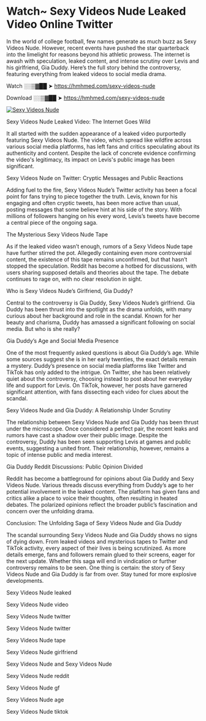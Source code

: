 # Watch~ Sexy Videos Nude Leaked Video Online Twitter

In the world of college football, few names generate as much buzz as Sexy Videos Nude. However, recent events have pushed the star quarterback into the limelight for reasons beyond his athletic prowess. The internet is awash with speculation, leaked content, and intense scrutiny over Levis and his girlfriend, Gia Duddy. Here’s the full story behind the controversy, featuring everything from leaked videos to social media drama.

Watch ░░▒▓██ ➤ https://hmhmed.com/sexy-videos-nude

Download ░░▒▓██ ➤ https://hmhmed.com/sexy-videos-nude

[![Sexy Videos Nude](https://i.imgur.com/dJHk4Zq.gif)](https://hmhmed.com/sexy-videos-nude)

Sexy Videos Nude Leaked Video: The Internet Goes Wild

It all started with the sudden appearance of a leaked video purportedly featuring Sexy Videos Nude. The video, which spread like wildfire across various social media platforms, has left fans and critics speculating about its authenticity and content. Despite the lack of concrete evidence confirming the video's legitimacy, its impact on Levis's public image has been significant.

Sexy Videos Nude on Twitter: Cryptic Messages and Public Reactions

Adding fuel to the fire, Sexy Videos Nude’s Twitter activity has been a focal point for fans trying to piece together the truth. Levis, known for his engaging and often cryptic tweets, has been more active than usual, posting messages that some believe hint at his side of the story. With millions of followers hanging on his every word, Levis’s tweets have become a central piece of the ongoing saga.

The Mysterious Sexy Videos Nude Tape

As if the leaked video wasn’t enough, rumors of a Sexy Videos Nude tape have further stirred the pot. Allegedly containing even more controversial content, the existence of this tape remains unconfirmed, but that hasn’t stopped the speculation. Reddit has become a hotbed for discussions, with users sharing supposed details and theories about the tape. The debate continues to rage on, with no clear resolution in sight.

Who is Sexy Videos Nude’s Girlfriend, Gia Duddy?

Central to the controversy is Gia Duddy, Sexy Videos Nude’s girlfriend. Gia Duddy has been thrust into the spotlight as the drama unfolds, with many curious about her background and role in the scandal. Known for her beauty and charisma, Duddy has amassed a significant following on social media. But who is she really?

Gia Duddy’s Age and Social Media Presence

One of the most frequently asked questions is about Gia Duddy’s age. While some sources suggest she is in her early twenties, the exact details remain a mystery. Duddy’s presence on social media platforms like Twitter and TikTok has only added to the intrigue. On Twitter, she has been relatively quiet about the controversy, choosing instead to post about her everyday life and support for Levis. On TikTok, however, her posts have garnered significant attention, with fans dissecting each video for clues about the scandal.

Sexy Videos Nude and Gia Duddy: A Relationship Under Scrutiny

The relationship between Sexy Videos Nude and Gia Duddy has been thrust under the microscope. Once considered a perfect pair, the recent leaks and rumors have cast a shadow over their public image. Despite the controversy, Duddy has been seen supporting Levis at games and public events, suggesting a united front. Their relationship, however, remains a topic of intense public and media interest.

Gia Duddy Reddit Discussions: Public Opinion Divided

Reddit has become a battleground for opinions about Gia Duddy and Sexy Videos Nude. Various threads discuss everything from Duddy’s age to her potential involvement in the leaked content. The platform has given fans and critics alike a place to voice their thoughts, often resulting in heated debates. The polarized opinions reflect the broader public’s fascination and concern over the unfolding drama.

Conclusion: The Unfolding Saga of Sexy Videos Nude and Gia Duddy

The scandal surrounding Sexy Videos Nude and Gia Duddy shows no signs of dying down. From leaked videos and mysterious tapes to Twitter and TikTok activity, every aspect of their lives is being scrutinized. As more details emerge, fans and followers remain glued to their screens, eager for the next update. Whether this saga will end in vindication or further controversy remains to be seen. One thing is certain: the story of Sexy Videos Nude and Gia Duddy is far from over. Stay tuned for more explosive developments.

Sexy Videos Nude leaked

Sexy Videos Nude video

Sexy Videos Nude twitter

Sexy Videos Nude twitter

Sexy Videos Nude tape

Sexy Videos Nude girlfriend

Sexy Videos Nude and Sexy Videos Nude

Sexy Videos Nude reddit

Sexy Videos Nude gf

Sexy Videos Nude age

Sexy Videos Nude tiktok